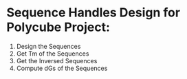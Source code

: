 # Sequence Handles Design for Polycube Project:
1. Design the Sequences
2. Get Tm of the Sequences
3. Get the Inversed Sequences
4. Compute dGs of the Sequences
